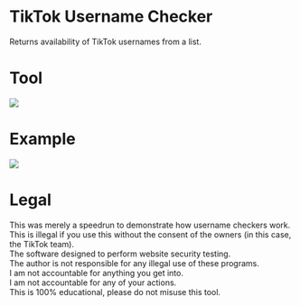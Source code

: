 # TikTok Username Checker
  Returns availability of TikTok usernames from a list.

# Tool
![](https://i.ibb.co/fYJJvCM/tool.png)

# Example
![](https://i.ibb.co/QYn6M4N/example.png)

# Legal
 This was merely a speedrun to demonstrate how username checkers work.<br/>
 This is illegal if you use this without the consent of the owners (in this case, the TikTok team).<br/>
 The software designed to perform website security testing.<br/>
 The author is not responsible for any illegal use of these programs.<br/>
 I am not accountable for anything you get into.<br/>
 I am not accountable for any of your actions.<br/>
 This is 100% educational, please do not misuse this tool.
 
